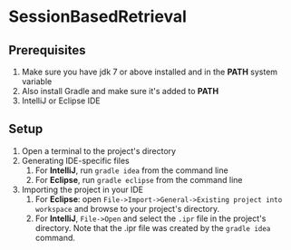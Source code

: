 SessionBasedRetrieval
=====================

Prerequisites
-------------

1. Make sure you have jdk 7 or above installed and in the **PATH** system variable
2. Also install Gradle and make sure it's added to **PATH**
3. IntelliJ or Eclipse IDE

Setup
-----

1. Open a terminal to the project's directory
2. Generating IDE-specific files
    1. For **IntelliJ**, run ```gradle idea``` from the command line
    2. For **Eclipse**, run ```gradle eclipse``` from the command line
3. Importing the project in your IDE
    1. For **Eclipse**: open ```File->Import->General->Existing project into workspace``` 
    and browse to your project's directory.
    2. For **IntelliJ**, ```File->Open``` and select the ```.ipr``` file in the project's 
    directory. Note that the .ipr file was created by the ```gradle idea``` command.